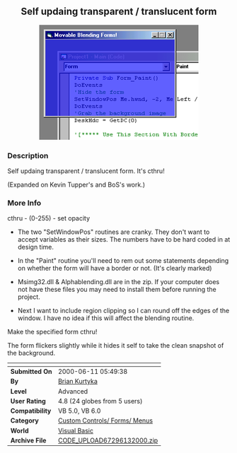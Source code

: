 ﻿<div align="center">

## Self updaing transparent / translucent form

<img src="PIC2000611552174178.gif">
</div>

### Description

Self updaing transparent / translucent form. It's cthru!

(Expanded on Kevin Tupper's and BoS's work.)
 
### More Info
 
cthru - (0-255) - set opacity

- The two "SetWindowPos" routines are cranky. They don't want to accept variables as their sizes. The numbers have to be hard coded in at design time.

- In the "Paint" routine you'll need to rem out some statements depending on whether the form will have a border or not. (It's clearly marked)

- Msimg32.dll & Alphablending.dll are in the zip. If your computer does not have these files you may need to install them before running the project.

- Next I want to include region clipping so I can round off the edges of the window. I have no idea if this will affect the blending routine.

Make the specified form cthru!

The form flickers slightly while it hides it self to take the clean snapshot of the background.


<span>             |<span>
---                |---
**Submitted On**   |2000-06-11 05:49:38
**By**             |[Brian Kurtyka](https://github.com/Planet-Source-Code/PSCIndex/blob/master/ByAuthor/brian-kurtyka.md)
**Level**          |Advanced
**User Rating**    |4.8 (24 globes from 5 users)
**Compatibility**  |VB 5\.0, VB 6\.0
**Category**       |[Custom Controls/ Forms/  Menus](https://github.com/Planet-Source-Code/PSCIndex/blob/master/ByCategory/custom-controls-forms-menus__1-4.md)
**World**          |[Visual Basic](https://github.com/Planet-Source-Code/PSCIndex/blob/master/ByWorld/visual-basic.md)
**Archive File**   |[CODE\_UPLOAD67296132000\.zip](https://github.com/Planet-Source-Code/brian-kurtyka-self-updaing-transparent-translucent-form__1-8817/archive/master.zip)








